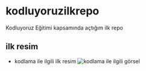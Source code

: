 # kodluyoruzilkrepo
Kodluyoruz Eğitimi kapsamında açtığım ilk repo
## ilk resim
* kodlama ile ilgili ilk resim
![kodlama ile ilgili görsel](https://mlz1se9bsls8.i.optimole.com/cleo7vc-RMqr1cZn/w:852/h:567/q:auto/rt:fill/g:ce/https://sadeceb2b.com/resimler/codecode.webp)